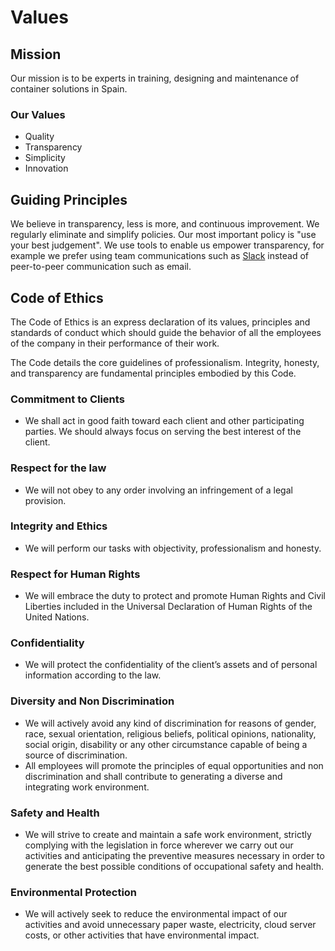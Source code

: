 # Values

## Mission

Our mission is to be experts in training, designing and maintenance of container solutions in Spain.

### Our Values

* Quality
* Transparency
* Simplicity
* Innovation

## Guiding Principles

We believe in transparency, less is more, and continuous improvement. We regularly eliminate and simplify policies. Our most important policy is "use your best judgement".
We use tools to enable us empower transparency, for example we prefer using team communications such as [Slack] instead of peer-to-peer communication such as email.

[Slack]: https://harbur.slack.com/

## Code of Ethics

The Code of Ethics is an express declaration of its values, principles and standards of conduct which should guide the behavior of all the employees of the company in their performance of their work.

The Code details the core guidelines of professionalism. Integrity, honesty, and transparency are fundamental principles embodied by this Code.

### Commitment to Clients

* We shall act in good faith toward each client and other participating parties. We should always focus on serving the best interest of the client.

### Respect for the law

* We will not obey to any order involving an infringement of a legal provision.

### Integrity and Ethics

* We will perform our tasks with objectivity, professionalism and honesty.

### Respect for Human Rights

* We will embrace the duty to protect and promote Human Rights and Civil Liberties included in the Universal Declaration of Human Rights of the United Nations.

### Confidentiality

* We will protect the confidentiality of the client’s assets and of personal information according to the law.

### Diversity and Non Discrimination

* We will actively avoid any kind of discrimination for reasons of gender, race, sexual orientation, religious beliefs, political opinions, nationality, social origin, disability or any other circumstance capable of being a source of discrimination.
* All employees will promote the principles of equal opportunities and non discrimination and shall contribute to generating a diverse and integrating work environment.

### Safety and Health

* We will strive to create and maintain a safe work environment, strictly complying with the legislation in force wherever we carry out our activities and anticipating the preventive measures necessary in order to generate the best possible conditions of occupational safety and health.  

### Environmental Protection

* We will actively seek to reduce the environmental impact of our activities and avoid unnecessary paper waste, electricity, cloud server costs, or other activities that have environmental impact.
